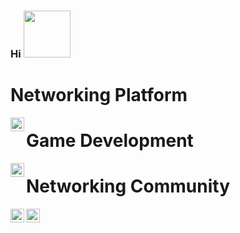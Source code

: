 ### Hi <img src="https://media.giphy.com/media/tP0T8nA2sRlqKvYjg6/giphy.gif" width="75px">

# Networking Platform
<a href="https://twitter.com/elnastech">
  <img align="left" alt="Elnast | Twitter" width="22px" src="https://raw.githubusercontent.com/peterthehan/peterthehan/master/assets/twitter.svg" />
</a>

# Game Development
<a href="https://twitter.com/inob3d">
  <img align="left" alt="Elnast | Twitter" width="22px" src="https://raw.githubusercontent.com/peterthehan/peterthehan/master/assets/twitter.svg" />
</a>

# Networking Community
<a href="https://twitter.com/encurest">
  <img align="left" alt="Elnast | Twitter" width="22px" src="https://raw.githubusercontent.com/peterthehan/peterthehan/master/assets/twitter.svg" />
</a>

<a href="https://www.linkedin.com/in/jayponce/">
  <img align="left" alt="Abhishek's LinkedIN" width="22px" src="https://raw.githubusercontent.com/peterthehan/peterthehan/master/assets/linkedin.svg" />
</a>

